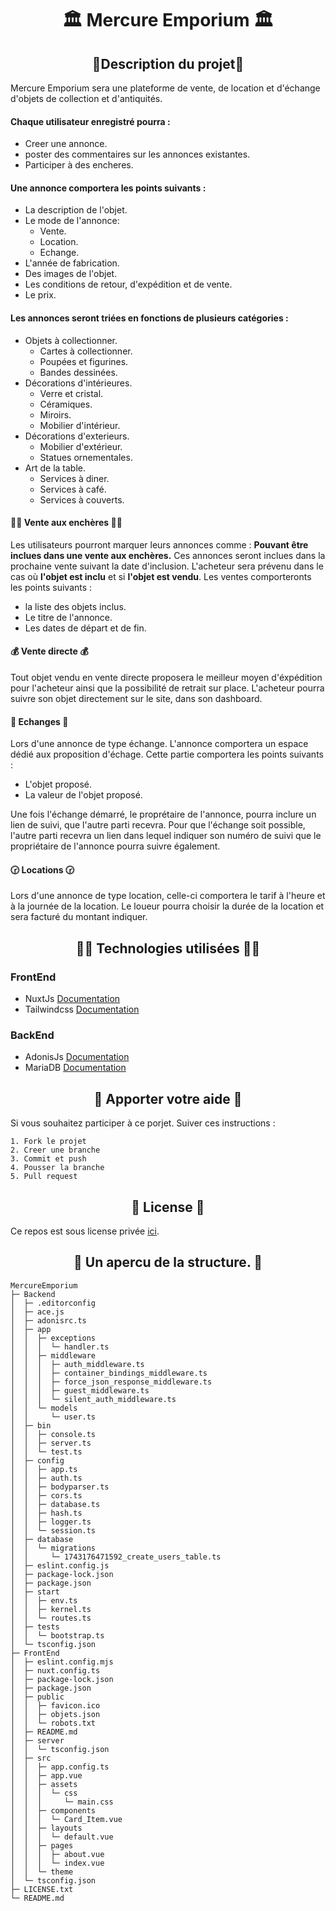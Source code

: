 <h1 align='center'>🏛 Mercure Emporium 🏛</h1>

<h2 align='center'> 🧠Description du projet🧠</h2>
Mercure Emporium sera une plateforme de vente, de location et d'échange d'objets de collection et d'antiquités.

#### Chaque utilisateur enregistré pourra :

- Creer une annonce.
- poster des commentaires sur les annonces existantes.
- Participer à des encheres.

#### Une annonce comportera les points suivants :
- La description de l'objet.
- Le mode de l'annonce:
    * Vente.
    * Location.
    * Echange.
- L'année de fabrication.
- Des images de l'objet.
- Les conditions de retour, d'expédition et de vente.
- Le prix.

#### Les annonces seront triées en fonctions de plusieurs catégories : 
- Objets à collectionner.
    * Cartes à collectionner.
    * Poupées et figurines.
    * Bandes dessinées.
- Décorations d'intérieures.
    * Verre et cristal.
    * Céramiques.
    * Miroirs.
    * Mobilier d'intérieur.
- Décorations d'exterieurs.
    * Mobilier d'extérieur.
    * Statues ornementales.
- Art de la table.
    * Services à diner.
    * Services à café.
    * Services à couverts.

#### 👨‍⚖️  Vente aux enchères 👨‍⚖️
Les utilisateurs pourront marquer leurs annonces comme : **Pouvant être inclues dans une vente aux enchères.**
Ces annonces seront inclues dans la prochaine vente suivant la date d'inclusion.
L'acheteur sera prévenu dans le cas où **l'objet est inclu** et si **l'objet est vendu**.
Les ventes comporteronts les points suivants :
- la liste des objets inclus.
- Le titre de l'annonce.
- Les dates de départ et de fin.

#### 💰 Vente directe 💰
Tout objet vendu en vente directe proposera le meilleur moyen d'éxpédition pour l'acheteur ainsi que la possibilité de retrait sur place.
L'acheteur pourra suivre son objet directement sur le site, dans son dashboard.

#### 🤝 Echanges 🤝
Lors d'une annonce de type échange. L'annonce comportera un espace dédié aux proposition d'échage. Cette partie comportera les points suivants :
- L'objet proposé.
- La valeur de l'objet proposé.

Une fois l'échange démarré, le proprétaire de l'annonce, pourra inclure un lien de suivi, que l'autre parti recevra. Pour que l'échange soit possible, l'autre parti recevra un lien dans lequel indiquer son numéro de suivi que le propriétaire de l'annonce pourra suivre également.

#### 🕝 Locations 🕝
Lors d'une annonce de type location, celle-ci comportera le tarif à l'heure et à la journée de la location.
Le loueur pourra choisir la durée de la location et sera facturé du montant indiquer.

<h2 align="center">🧑‍💻 Technologies utilisées 🧑‍💻</h2>

### FrontEnd
- NuxtJs [Documentation](https://nuxt.com/)
- Tailwindcss [Documentation](https://tailwindcss.com/)

### BackEnd
- AdonisJs [Documentation](https://adonisjs.com/)
- MariaDB [Documentation](https://mariadb.org/)

<h2 align='center'>🫵 Apporter votre aide 🫵</h2>
Si vous souhaitez participer à ce porjet. Suiver ces instructions :

```
1. Fork le projet
2. Creer une branche
3. Commit et push
4. Pousser la branche
5. Pull request
```

<h2 align='center'>📰 License 📰</h2>

Ce repos est sous license privée [ici](./LICENSE.txt).
<h2 align='center'> 🌳 Un apercu de la structure. 🌳</h2>

```
MercureEmporium
├─ Backend
│  ├─ .editorconfig
│  ├─ ace.js
│  ├─ adonisrc.ts
│  ├─ app
│  │  ├─ exceptions
│  │  │  └─ handler.ts
│  │  ├─ middleware
│  │  │  ├─ auth_middleware.ts
│  │  │  ├─ container_bindings_middleware.ts
│  │  │  ├─ force_json_response_middleware.ts
│  │  │  ├─ guest_middleware.ts
│  │  │  └─ silent_auth_middleware.ts
│  │  └─ models
│  │     └─ user.ts
│  ├─ bin
│  │  ├─ console.ts
│  │  ├─ server.ts
│  │  └─ test.ts
│  ├─ config
│  │  ├─ app.ts
│  │  ├─ auth.ts
│  │  ├─ bodyparser.ts
│  │  ├─ cors.ts
│  │  ├─ database.ts
│  │  ├─ hash.ts
│  │  ├─ logger.ts
│  │  └─ session.ts
│  ├─ database
│  │  └─ migrations
│  │     └─ 1743176471592_create_users_table.ts
│  ├─ eslint.config.js
│  ├─ package-lock.json
│  ├─ package.json
│  ├─ start
│  │  ├─ env.ts
│  │  ├─ kernel.ts
│  │  └─ routes.ts
│  ├─ tests
│  │  └─ bootstrap.ts
│  └─ tsconfig.json
├─ FrontEnd
│  ├─ eslint.config.mjs
│  ├─ nuxt.config.ts
│  ├─ package-lock.json
│  ├─ package.json
│  ├─ public
│  │  ├─ favicon.ico
│  │  ├─ objets.json
│  │  └─ robots.txt
│  ├─ README.md
│  ├─ server
│  │  └─ tsconfig.json
│  ├─ src
│  │  ├─ app.config.ts
│  │  ├─ app.vue
│  │  ├─ assets
│  │  │  └─ css
│  │  │     └─ main.css
│  │  ├─ components
│  │  │  └─ Card_Item.vue
│  │  ├─ layouts
│  │  │  └─ default.vue
│  │  ├─ pages
│  │  │  ├─ about.vue
│  │  │  └─ index.vue
│  │  └─ theme
│  └─ tsconfig.json
├─ LICENSE.txt
└─ README.md

```